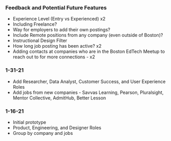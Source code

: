 ### Feedback and Potential Future Features

- Experience Level (Entry vs Experienced) x2
- Including Freelance?
- Way for employers to add their own postings?
- Include Remote positions from any company (even outside of Boston)?
- Instructional Design Filter
- How long job posting has been active? x2
- Adding contacts at companies who are in the Boston EdTech Meetup to reach out to for more connections - x2

### 1-31-21

- Add Researcher, Data Analyst, Customer Success, and User Experience Roles
- Add jobs from new companies - Savvas Learning, Pearson, Pluralsight, Mentor Collective, AdmitHub, Better Lesson

### 1-16-21

- Initial prototype
- Product, Engineering, and Designer Roles
- Group by company and jobs
